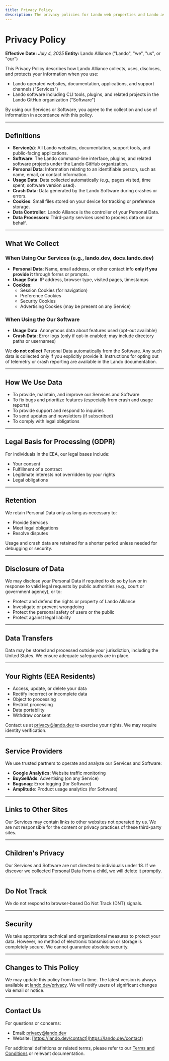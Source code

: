 ```yaml
---
title: Privacy Policy
description: The privacy policies for Lando web properties and Lando as software
---
```

# Privacy Policy

**Effective Date:** _July 4, 2025_
**Entity:** Lando Alliance ("Lando", "we", "us", or "our")

This Privacy Policy describes how Lando Alliance collects, uses, discloses, and protects your information when you use:

- Lando operated websites, documentation, applications, and support channels ("Services")
- Lando software including CLI tools, plugins, and related projects in the Lando GitHub organization ("Software")

By using our Services or Software, you agree to the collection and use of information in accordance with this policy.

---

## Definitions

- **Service(s)**: All Lando websites, documentation, support tools, and public-facing applications.
- **Software**: The Lando command-line interface, plugins, and related software projects under the Lando GitHub organization.
- **Personal Data**: Information relating to an identifiable person, such as name, email, or contact information.
- **Usage Data**: Data collected automatically (e.g., pages visited, time spent, software version used).
- **Crash Data**: Data generated by the Lando Software during crashes or errors.
- **Cookies**: Small files stored on your device for tracking or preference storage.
- **Data Controller**: Lando Alliance is the controller of your Personal Data.
- **Data Processors**: Third-party services used to process data on our behalf.

---

## What We Collect

### When Using Our Services (e.g., lando.dev, docs.lando.dev)

- **Personal Data**: Name, email address, or other contact info **only if you provide it** through forms or prompts.
- **Usage Data**: IP address, browser type, visited pages, timestamps
- **Cookies**:
  - Session Cookies (for navigation)
  - Preference Cookies
  - Security Cookies
  - Advertising Cookies (may be present on any Service)

### When Using the Our Software

- **Usage Data**: Anonymous data about features used (opt-out available)
- **Crash Data**: Error logs (only if opt-in enabled; may include directory paths or usernames)

We **do not collect** Personal Data automatically from the Software. Any such data is collected only if you explicitly provide it. Instructions for opting out of telemetry or crash reporting are available in the Lando documentation.

---

## How We Use Data

- To provide, maintain, and improve our Services and Software
- To fix bugs and prioritize features (especially from crash and usage reports)
- To provide support and respond to inquiries
- To send updates and newsletters (if subscribed)
- To comply with legal obligations

---

## Legal Basis for Processing (GDPR)

For individuals in the EEA, our legal bases include:

- Your consent
- Fulfillment of a contract
- Legitimate interests not overridden by your rights
- Legal obligations

---

## Retention

We retain Personal Data only as long as necessary to:

- Provide Services
- Meet legal obligations
- Resolve disputes

Usage and crash data are retained for a shorter period unless needed for debugging or security.

---

## Disclosure of Data

We may disclose your Personal Data if required to do so by law or in response to valid legal requests by public authorities (e.g., court or government agency), or to:
- Protect and defend the rights or property of Lando Alliance
- Investigate or prevent wrongdoing
- Protect the personal safety of users or the public
- Protect against legal liability

---

## Data Transfers

Data may be stored and processed outside your jurisdiction, including the United States. We ensure adequate safeguards are in place.

---

## Your Rights (EEA Residents)

- Access, update, or delete your data
- Rectify incorrect or incomplete data
- Object to processing
- Restrict processing
- Data portability
- Withdraw consent

Contact us at [privacy@lando.dev](mailto\:privacy@lando.dev) to exercise your rights. We may require identity verification.

---

## Service Providers

We use trusted partners to operate and analyze our Services and Software:

- **Google Analytics**: Website traffic monitoring
- **BuySellAds**: Advertising (on any Service)
- **Bugsnag**: Error logging (for Software)
- **Amplitude**: Product usage analytics (for Software)

---

## Links to Other Sites

Our Services may contain links to other websites not operated by us. We are not responsible for the content or privacy practices of these third-party sites.

---

## Children's Privacy

Our Services and Software are not directed to individuals under 18. If we discover we collected Personal Data from a child, we will delete it promptly.

---

## Do Not Track

We do not respond to browser-based Do Not Track (DNT) signals.

---

## Security

We take appropriate technical and organizational measures to protect your data. However, no method of electronic transmission or storage is completely secure. We cannot guarantee absolute security.

---

## Changes to This Policy

We may update this policy from time to time. The latest version is always available at [lando.dev/privacy](https://lando.dev/privacy). We will notify users of significant changes via email or notice.

---

## Contact Us

For questions or concerns:

- Email: [privacy@lando.dev](mailto\:privacy@lando.dev)
- Website: [https://lando.dev/contact](https://lando.dev/contact)

For additional definitions or related terms, please refer to our [Terms and Conditions](https://lando.dev/terms/) or relevant documentation.
